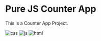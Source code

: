 # Pure JS Counter App
This is a Counter App Project.

![css](https://github.com/SKMisbahDawood/Counter-App/assets/160069746/e55a2978-aba8-462a-91bd-bb68a6aa8944)
![js](https://github.com/SKMisbahDawood/Counter-App/assets/160069746/5b45ec99-d4e3-4fbc-89f5-c4f4c4d594a5)
![html](https://github.com/SKMisbahDawood/Counter-App/assets/160069746/d0b4df51-b512-460c-8f3a-138725c29fb7)

